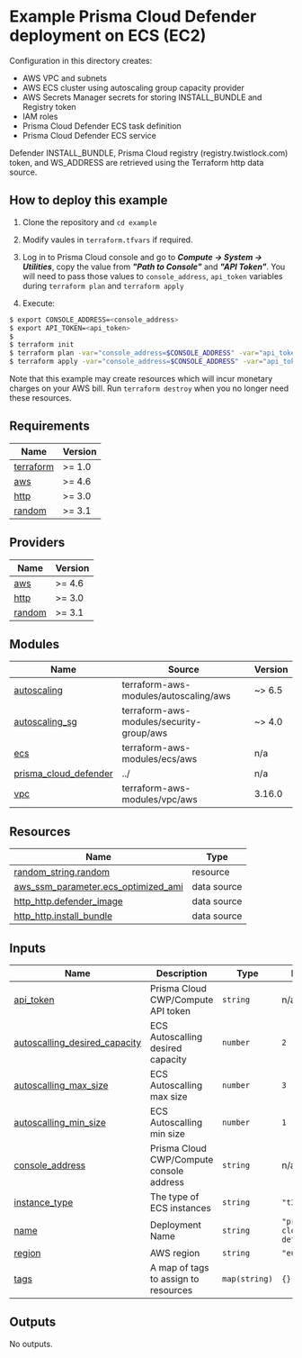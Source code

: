 # Example Prisma Cloud Defender deployment on ECS (EC2)

Configuration in this directory creates:
- AWS VPC and subnets
- AWS ECS cluster using autoscaling group capacity provider
- AWS Secrets Manager secrets for storing INSTALL_BUNDLE and Registry token
- IAM roles
- Prisma Cloud Defender ECS task definition
- Prisma Cloud Defender ECS service

Defender INSTALL_BUNDLE, Prisma Cloud registry (registry.twistlock.com) token, and WS_ADDRESS are retrieved using the Terraform http data source.

## How to deploy this example

1. Clone the repository and `cd example`
   
2. Modify vaules in `terraform.tfvars` if required.

3. Log in to Prisma Cloud console and go to ***Compute -> System -> Utilities***, copy the value from ***"Path to Console"*** and ***"API Token"***.
You will need to pass those values to `console_address`, `api_token` variables during `terraform plan` and `terraform apply`

4. Execute:

```bash
$ export CONSOLE_ADDRESS=<console_address>
$ export API_TOKEN=<api_token>
$
$ terraform init
$ terraform plan -var="console_address=$CONSOLE_ADDRESS" -var="api_token=$API_TOKEN"
$ terraform apply -var="console_address=$CONSOLE_ADDRESS" -var="api_token=$API_TOKEN"
```
Note that this example may create resources which will incur monetary charges on your AWS bill. Run `terraform destroy` when you no longer need these resources.

<!-- BEGINNING OF PRE-COMMIT-TERRAFORM DOCS HOOK -->
## Requirements

| Name | Version |
|------|---------|
| <a name="requirement_terraform"></a> [terraform](#requirement\_terraform) | >= 1.0 |
| <a name="requirement_aws"></a> [aws](#requirement\_aws) | >= 4.6 |
| <a name="requirement_http"></a> [http](#requirement\_http) | >= 3.0 |
| <a name="requirement_random"></a> [random](#requirement\_random) | >= 3.1 |

## Providers

| Name | Version |
|------|---------|
| <a name="provider_aws"></a> [aws](#provider\_aws) | >= 4.6 |
| <a name="provider_http"></a> [http](#provider\_http) | >= 3.0 |
| <a name="provider_random"></a> [random](#provider\_random) | >= 3.1 |

## Modules

| Name | Source | Version |
|------|--------|---------|
| <a name="module_autoscaling"></a> [autoscaling](#module\_autoscaling) | terraform-aws-modules/autoscaling/aws | ~> 6.5 |
| <a name="module_autoscaling_sg"></a> [autoscaling\_sg](#module\_autoscaling\_sg) | terraform-aws-modules/security-group/aws | ~> 4.0 |
| <a name="module_ecs"></a> [ecs](#module\_ecs) | terraform-aws-modules/ecs/aws | n/a |
| <a name="module_prisma_cloud_defender"></a> [prisma\_cloud\_defender](#module\_prisma\_cloud\_defender) | ../ | n/a |
| <a name="module_vpc"></a> [vpc](#module\_vpc) | terraform-aws-modules/vpc/aws | 3.16.0 |

## Resources

| Name | Type |
|------|------|
| [random_string.random](https://registry.terraform.io/providers/hashicorp/random/latest/docs/resources/string) | resource |
| [aws_ssm_parameter.ecs_optimized_ami](https://registry.terraform.io/providers/hashicorp/aws/latest/docs/data-sources/ssm_parameter) | data source |
| [http_http.defender_image](https://registry.terraform.io/providers/hashicorp/http/latest/docs/data-sources/http) | data source |
| [http_http.install_bundle](https://registry.terraform.io/providers/hashicorp/http/latest/docs/data-sources/http) | data source |

## Inputs

| Name | Description | Type | Default | Required |
|------|-------------|------|---------|:--------:|
| <a name="input_api_token"></a> [api\_token](#input\_api\_token) | Prisma Cloud CWP/Compute API token | `string` | n/a | yes |
| <a name="input_autoscalling_desired_capacity"></a> [autoscalling\_desired\_capacity](#input\_autoscalling\_desired\_capacity) | ECS Autoscalling desired capacity | `number` | `2` | no |
| <a name="input_autoscalling_max_size"></a> [autoscalling\_max\_size](#input\_autoscalling\_max\_size) | ECS Autoscalling max size | `number` | `3` | no |
| <a name="input_autoscalling_min_size"></a> [autoscalling\_min\_size](#input\_autoscalling\_min\_size) | ECS Autoscalling min size | `number` | `1` | no |
| <a name="input_console_address"></a> [console\_address](#input\_console\_address) | Prisma Cloud CWP/Compute console address | `string` | n/a | yes |
| <a name="input_instance_type"></a> [instance\_type](#input\_instance\_type) | The type of ECS instances | `string` | `"t3.medium"` | no |
| <a name="input_name"></a> [name](#input\_name) | Deployment Name | `string` | `"prisma-cloud-defender"` | no |
| <a name="input_region"></a> [region](#input\_region) | AWS region | `string` | `"eu-west-1"` | no |
| <a name="input_tags"></a> [tags](#input\_tags) | A map of tags to assign to resources | `map(string)` | `{}` | no |

## Outputs

No outputs.
<!-- END OF PRE-COMMIT-TERRAFORM DOCS HOOK -->
